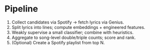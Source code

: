 # Pipeline
1. Collect candidates via Spotify → fetch lyrics via Genius.
2. Split lyrics into lines; compute embeddings + engineered features.
3. Weakly supervise a small classifier; combine with heuristics.
4. Aggregate to song-level double/triple counts; score and rank.
5. (Optional) Create a Spotify playlist from top N.

